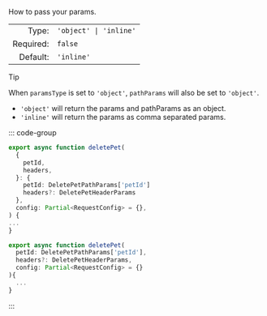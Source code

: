 How to pass your params.

|           |                        |
|----------:|:-----------------------|
|     Type: | `'object' \| 'inline'` |
| Required: | `false`                |
|  Default: | `'inline'`             |


> [!TIP]
> When `paramsType` is set to `'object'`, `pathParams` will also be set to `'object'`.

- `'object'` will return the params and pathParams as an object.
- `'inline'` will return the params as comma separated params.

::: code-group
```typescript ['object']
export async function deletePet(
  {
    petId,
    headers,
  }: {
    petId: DeletePetPathParams['petId']
    headers?: DeletePetHeaderParams
  },
  config: Partial<RequestConfig> = {},
) {
...
}
```

```typescript ['inline']
export async function deletePet(
  petId: DeletePetPathParams['petId'],
  headers?: DeletePetHeaderParams,
  config: Partial<RequestConfig> = {}
){
  ...
}
```
:::
